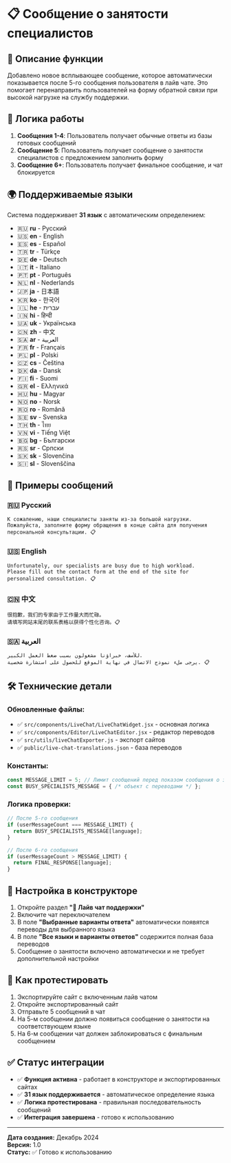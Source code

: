 # 📋 Сообщение о занятости специалистов

## 🎯 Описание функции

Добавлено новое всплывающее сообщение, которое автоматически показывается после 5-го сообщения пользователя в лайв чате. Это помогает перенаправить пользователей на форму обратной связи при высокой нагрузке на службу поддержки.

## 🔄 Логика работы

1. **Сообщения 1-4**: Пользователь получает обычные ответы из базы готовых сообщений
2. **Сообщение 5**: Пользователь получает сообщение о занятости специалистов с предложением заполнить форму
3. **Сообщение 6+**: Пользователь получает финальное сообщение, и чат блокируется

## 🌍 Поддерживаемые языки

Система поддерживает **31 язык** с автоматическим определением:

- 🇷🇺 **ru** - Русский
- 🇺🇸 **en** - English  
- 🇪🇸 **es** - Español
- 🇹🇷 **tr** - Türkçe
- 🇩🇪 **de** - Deutsch
- 🇮🇹 **it** - Italiano
- 🇵🇹 **pt** - Português
- 🇳🇱 **nl** - Nederlands
- 🇯🇵 **ja** - 日本語
- 🇰🇷 **ko** - 한국어
- 🇮🇱 **he** - עברית
- 🇮🇳 **hi** - हिन्दी
- 🇺🇦 **uk** - Українська
- 🇨🇳 **zh** - 中文
- 🇸🇦 **ar** - العربية
- 🇫🇷 **fr** - Français
- 🇵🇱 **pl** - Polski
- 🇨🇿 **cs** - Čeština
- 🇩🇰 **da** - Dansk
- 🇫🇮 **fi** - Suomi
- 🇬🇷 **el** - Ελληνικά
- 🇭🇺 **hu** - Magyar
- 🇳🇴 **no** - Norsk
- 🇷🇴 **ro** - Română
- 🇸🇪 **sv** - Svenska
- 🇹🇭 **th** - ไทย
- 🇻🇳 **vi** - Tiếng Việt
- 🇧🇬 **bg** - Български
- 🇷🇸 **sr** - Српски
- 🇸🇰 **sk** - Slovenčina
- 🇸🇮 **sl** - Slovenščina

## 📝 Примеры сообщений

### 🇷🇺 Русский
```
К сожалению, наши специалисты заняты из-за большой нагрузки. 
Пожалуйста, заполните форму обращения в конце сайта для получения 
персональной консультации. 📋
```

### 🇺🇸 English
```
Unfortunately, our specialists are busy due to high workload. 
Please fill out the contact form at the end of the site for 
personalized consultation. 📋
```

### 🇨🇳 中文
```
很抱歉，我们的专家由于工作量大而忙碌。
请填写网站末尾的联系表格以获得个性化咨询。📋
```

### 🇸🇦 العربية
```
للأسف، خبراؤنا مشغولون بسبب ضغط العمل الكبير. 
يرجى ملء نموذج الاتصال في نهاية الموقع للحصول على استشارة شخصية. 📋
```

## 🛠️ Технические детали

### Обновленные файлы:
- ✅ `src/components/LiveChat/LiveChatWidget.jsx` - основная логика
- ✅ `src/components/Editor/LiveChatEditor.jsx` - редактор переводов
- ✅ `src/utils/liveChatExporter.js` - экспорт сайтов
- ✅ `public/live-chat-translations.json` - база переводов

### Константы:
```javascript
const MESSAGE_LIMIT = 5; // Лимит сообщений перед показом сообщения о занятости
const BUSY_SPECIALISTS_MESSAGE = { /* объект с переводами */ };
```

### Логика проверки:
```javascript
// После 5-го сообщения
if (userMessageCount === MESSAGE_LIMIT) {
  return BUSY_SPECIALISTS_MESSAGE[language];
}

// После 6-го сообщения  
if (userMessageCount > MESSAGE_LIMIT) {
  return FINAL_RESPONSE[language];
}
```

## 🎨 Настройка в конструкторе

1. Откройте раздел **"💬 Лайв чат поддержки"**
2. Включите чат переключателем
3. В поле **"Выбранные варианты ответа"** автоматически появятся переводы для выбранного языка
4. В поле **"Все языки и варианты ответов"** содержится полная база переводов
5. Сообщение о занятости включено автоматически и не требует дополнительной настройки

## 🚀 Как протестировать

1. Экспортируйте сайт с включенным лайв чатом
2. Откройте экспортированный сайт
3. Отправьте 5 сообщений в чат
4. На 5-м сообщении должно появиться сообщение о занятости на соответствующем языке
5. На 6-м сообщении чат должен заблокироваться с финальным сообщением

## ✅ Статус интеграции

- ✅ **Функция активна** - работает в конструкторе и экспортированных сайтах
- ✅ **31 язык поддерживается** - автоматическое определение языка
- ✅ **Логика протестирована** - правильная последовательность сообщений
- ✅ **Интеграция завершена** - готово к использованию

---

**Дата создания:** Декабрь 2024  
**Версия:** 1.0  
**Статус:** ✅ Готово к использованию 